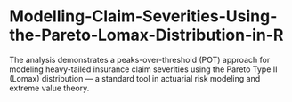 # Modelling-Claim-Severities-Using-the-Pareto-Lomax-Distribution-in-R
The analysis demonstrates a peaks-over-threshold (POT) approach for modeling heavy-tailed insurance claim severities using the Pareto Type II (Lomax) distribution — a standard tool in actuarial risk modeling and extreme value theory.
